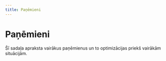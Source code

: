 ```yaml
---
title: Paņēmieni
---
```


# Paņēmieni

Šī sadaļa apraksta vairākus paņēmienus un to optimizācijas priekš vairākām situācijām.